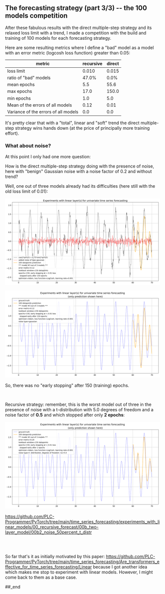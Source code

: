## The forecasting strategy (part 3/3) -- the 100 models competition

After these fabulous results with the direct multiple-step strategy and its relaxed loss limit with a trend, I made a competition with the build and training of 100 models for each forecasting strategy.

Here are some resulting metrics where I define a "bad" model as a model with an error metric (logcosh loss function) greater than 0.05:

metric | recursive | direct
--- | --- | ---
loss limit | 0.010 | 0.015
ratio of "bad" models | 47.0% | 0.0%
mean epochs | 5.5 | 55.6
max epochs | 17.0 | 150.0
min epochs | 1.0 | 5.0
Mean of the errors of all models | 0.12 | 0.01
Variance of the errors of all models | 0.0 | 0.0

It's pretty clear that with a "total", linear and "soft" trend the direct multiple-step strategy wins hands down (at the price of principally more training effort).

### What about noise?

At this point I only had one more question:

How is the direct multiple-step strategy doing with the presence of noise, here with "benign" Gaussian noise with a noise factor of 0.2 and without trend?

Well, one out of three models already had its difficulties (here still with the old loss limit of 0.01):

![plot](../01_direct_multiple-step_forecast/02_without_trend_and_with_noise/Linear_deterministic_curve_forecasting--02.png)

![plot](../01_direct_multiple-step_forecast/02_without_trend_and_with_noise/Linear_deterministic_curve_forecasting--02a.png)

So, there was no "early stopping" after 150 (training) epochs.

<br/>

Recursive strategy: remember, this is the worst model out of three in the presence of noise with a t-distribution with 5.0 degrees of freedom and a noise factor of **0.5** and which stopped after only **2 epochs**:

![plot](../00_recursive_forecast/00b_two-layer_model/00b2_noise_50percent_t_distr/Linear_deterministic_curve_forecasting--00a.png)

https://github.com/PLC-Programmer/PyTorch/tree/main/time_series_forecasting/experiments_with_linear_models/00_recursive_forecast/00b_two-layer_model/00b2_noise_50percent_t_distr

<br/>

<br/>

So far that's it as initially motivated by this paper: https://github.com/PLC-Programmer/PyTorch/tree/main/time_series_forecasting/Are_transformers_effective_for_time_series_forecasting/Linear because I got another idea which makes me stop to experiment with linear models. However, I might come back to them as a base case.


##_end
